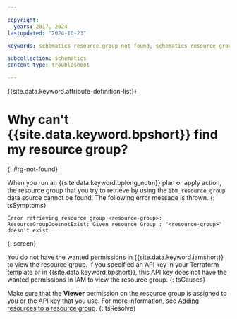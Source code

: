```yaml
---

copyright:
  years: 2017, 2024
lastupdated: "2024-10-23"

keywords: schematics resource group not found, schematics resource group error, schematics resource group does not exist, schematics resource group doesn't exist 

subcollection: schematics
content-type: troubleshoot

---
```


{{site.data.keyword.attribute-definition-list}}

# Why can't {{site.data.keyword.bpshort}} find my resource group?
{: #rg-not-found}

When you run an {{site.data.keyword.bplong_notm}} plan or apply action, the resource group that you try to retrieve by using the `ibm_resource_group` data source cannot be found. The following error message is thrown.
{: tsSymptoms}

```text
Error retrieving resource group <resource-group>: ResourceGroupDoesnotExist: Given resource Group : "<resource-group>" doesn't exist
```
{: screen}

You do not have the wanted permissions in {{site.data.keyword.iamshort}} to view the resource group. If you specified an API key in your Terraform template or in {{site.data.keyword.bpshort}}, this API key does not have the wanted permissions in IAM to view the resource group.
{: tsCauses}

Make sure that the **Viewer** permission on the resource group is assigned to you or the API key that you use. For more information, see [Adding resources to a resource group](/docs/account?topic=account-rgs&interface=ui#add_to_rgs).
{: tsResolve}
